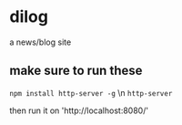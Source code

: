 # dilog
a news/blog site


## make sure to run these 

```npm install http-server -g```
\n
```http-server```

then run it on 'http://localhost:8080/'
